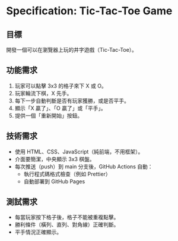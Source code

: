 # Specification: Tic-Tac-Toe Game

## 目標
開發一個可以在瀏覽器上玩的井字遊戲（Tic-Tac-Toe）。

## 功能需求
1. 玩家可以點擊 3x3 的格子來下 X 或 O。
2. 玩家輪流下棋，X 先手。
3. 每下一步自動判斷是否有玩家獲勝，或是否平手。
4. 顯示「X 贏了」、「O 贏了」或「平手」。
5. 提供一個「重新開始」按鈕。

## 技術需求
- 使用 HTML、CSS、JavaScript（純前端，不用框架）。
- 介面要簡潔，中央顯示 3x3 棋盤。
- 每次推送（push）到 main 分支後，GitHub Actions 自動：
  - 執行程式碼格式檢查（例如 Prettier）
  - 自動部署到 GitHub Pages

## 測試需求
- 每當玩家按下格子後，格子不能被重複點擊。
- 勝利條件（橫列、直列、對角線）正確判斷。
- 平手情況正確顯示。
